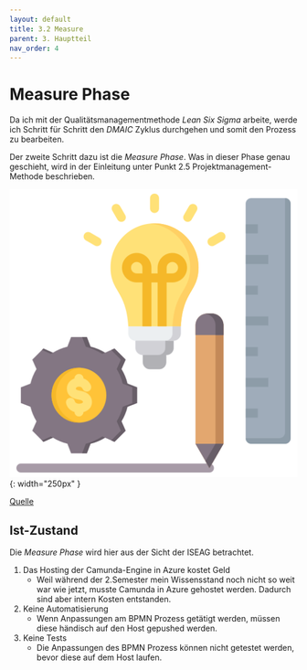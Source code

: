 ```yaml
---
layout: default
title: 3.2 Measure
parent: 3. Hauptteil
nav_order: 4
---
```


# Measure Phase

Da ich mit der Qualitätsmanagementmethode *Lean Six Sigma* arbeite, werde ich Schritt für Schritt den *DMAIC* Zyklus durchgehen und somit den Prozess zu bearbeiten. 

Der zweite Schritt dazu ist die *Measure Phase*. Was in dieser Phase genau geschieht, wird in der Einleitung unter Punkt 2.5 Projektmanagement-Methode beschrieben.

![Measure](../ressources/bilder/design-process.png){: width="250px" }

[Quelle](../Quellenverzeichnis/index.md#measure)

## Ist-Zustand

Die *Measure Phase* wird hier aus der Sicht der ISEAG betrachtet.

1. Das Hosting der Camunda-Engine in Azure kostet Geld
    - Weil während der 2.Semester mein Wissensstand noch nicht so weit war wie jetzt, musste Camunda in Azure gehostet werden. Dadurch sind aber intern Kosten entstanden.
2. Keine Automatisierung
    - Wenn Anpassungen am BPMN Prozess getätigt werden, müssen diese händisch auf den Host gepushed werden.
3. Keine Tests
    - Die Anpassungen des BPMN Prozess können nicht getestet werden, bevor diese auf dem Host laufen.
